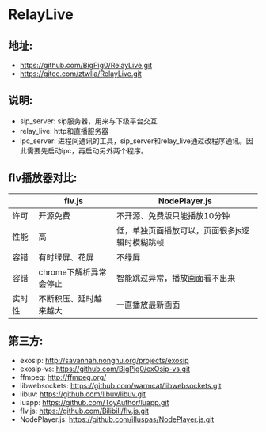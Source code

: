 # RelayLive
## 地址: 
*  https://github.com/BigPig0/RelayLive.git
*  https://gitee.com/ztwlla/RelayLive.git

## 说明:
* sip_server: sip服务器，用来与下级平台交互
* relay_live: http和直播服务器
* ipc_server: 进程间通讯的工具，sip_server和relay_live通过改程序通讯。因此需要先启动ipc，再启动另外两个程序。

## flv播放器对比:
|  | flv.js | NodePlayer.js |
| ------ | ------ | ------ |
| 许可 | 开源免费 | 不开源、免费版只能播放10分钟 |
| 性能 | 高 | 低，单独页面播放可以，页面很多js逻辑时模糊跳帧 |
| 容错 | 有时绿屏、花屏 | 不绿屏
| 容错 | chrome下解析异常会停止 | 智能跳过异常，播放画面看不出来
| 实时性 | 不断积压、延时越来越大 | 一直播放最新画面

## 第三方:
* exosip: http://savannah.nongnu.org/projects/exosip
* exosip-vs: https://github.com/BigPig0/exOsip-vs.git
* ffmpeg: http://ffmpeg.org/
* libwebsockets: https://github.com/warmcat/libwebsockets.git
* libuv: https://github.com/libuv/libuv.git
* luapp: https://github.com/ToyAuthor/luapp.git
* flv.js: https://github.com/Bilibili/flv.js.git
* NodePlayer.js: https://github.com/illuspas/NodePlayer.js.git